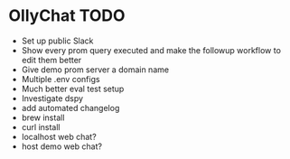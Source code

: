 # OllyChat TODO

- Set up public Slack
- Show every prom query executed and make the followup workflow to edit them better
- Give demo prom server a domain name
- Multiple .env configs
- Much better eval test setup
- Investigate dspy
- add automated changelog
- brew install
- curl install
- localhost web chat?
- host demo web chat?
